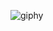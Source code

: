 ![giphy](https://github.com/JusDooEt/Walking-Calorie-Counter/assets/152052216/4da722e2-cdf2-476b-b861-94c7a55631a3)
